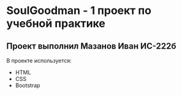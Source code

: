# SoulGoodman - 1 проект по учебной практике
## Проект выполнил Мазанов Иван ИС-222б

В проекте используется: 
- HTML
- CSS
- Bootstrap
